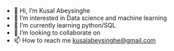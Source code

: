- 👋 Hi, I’m Kusal Abeysinghe
- 👀 I’m interested in Data science and machine learning
- 🌱 I’m currently learning python/SQL
- 💞️ I’m looking to collaborate on
- 📫 How to reach me  kusalabeysinghe@gmail.com

<!---
KusaLLL/KusaLLL is a ✨ special ✨ repository because its `README.md` (this file) appears on your GitHub profile.
You can click the Preview link to take a look at your changes.
--->

